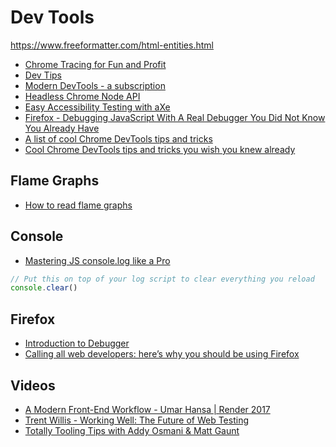 # Dev Tools

https://www.freeformatter.com/html-entities.html

* [Chrome Tracing for Fun and Profit](https://slack.engineering/chrome-tracing-for-fun-and-profit-a15ec83aa908)
* [Dev Tips](https://umaar.com/dev-tips/)
* [Modern DevTools - a subscription](https://moderndevtools.com/)
* [Headless Chrome Node API](https://github.com/GoogleChrome/puppeteer)
* [Easy Accessibility Testing with aXe](https://www.axe-core.org/)
* [Firefox - Debugging JavaScript With A Real Debugger You Did Not Know You Already Have](https://www.smashingmagazine.com/2018/02/javascript-firefox-debugger/)
* [A list of cool Chrome DevTools tips and tricks](https://flaviocopes.com/chrome-devtools-tips/)
* [Cool Chrome DevTools tips and tricks you wish you knew already](https://medium.freecodecamp.org/cool-chrome-devtools-tips-and-tricks-you-wish-you-knew-already-f54f65df88d2)

## Flame Graphs

* [How to read flame graphs](http://www.brendangregg.com/flamegraphs.html)

## Console

* [Mastering JS console.log like a Pro](https://medium.com/javascript-in-plain-english/mastering-js-console-log-like-a-pro-1c634e6393f9)

```js
// Put this on top of your log script to clear everything you reload
console.clear()
```

## Firefox

* [Introduction to Debugger](https://mozilladevelopers.github.io/playground/debugger/)
* [Calling all web developers: here’s why you should be using Firefox](https://medium.com/swlh/calling-all-web-developers-heres-why-you-should-be-using-firefox-983f012d4aec)

## Videos

* [A Modern Front-End Workflow - Umar Hansa | Render 2017](https://www.youtube.com/watch?v=v5r_n6Tq0uk)
* [Trent Willis - Working Well: The Future of Web Testing](https://www.youtube.com/watch?v=UrKUbaCJ938)
* [Totally Tooling Tips with Addy Osmani & Matt Gaunt](https://www.youtube.com/playlist?list=PLNYkxOF6rcIB3ci6nwNyLYNU6RDOU3YyL)


